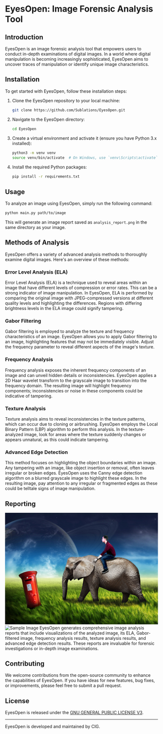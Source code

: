 # EyesOpen: Image Forensic Analysis Tool

## Introduction

EyesOpen is an image forensic analysis tool that empowers users to conduct in-depth examinations of digital images. In a world where digital manipulation is becoming increasingly sophisticated, EyesOpen aims to uncover traces of manipulation or identify unique image characteristics.

## Installation

To get started with EyesOpen, follow these installation steps:

1. Clone the EyesOpen repository to your local machine:

   ```bash
   git clone https://github.com/Sublations/EyesOpen.git
   ```

2. Navigate to the EyesOpen directory:

   ```bash
   cd EyesOpen
   ```

3. Create a virtual environment and activate it (ensure you have Python 3.x installed):

   ```bash
   python3 -m venv venv
   source venv/bin/activate  # On Windows, use `venv\Scripts\activate`
   ```

4. Install the required Python packages:

   ```bash
   pip install -r requirements.txt
   ```

## Usage

To analyze an image using EyesOpen, simply run the following command:

```bash
python main.py path/to/image
```

This will generate an image report saved as `analysis_report.png` in the same directory as your image.

## Methods of Analysis

EyesOpen offers a variety of advanced analysis methods to thoroughly examine digital images. Here's an overview of these methods:

### Error Level Analysis (ELA)

Error Level Analysis (ELA) is a technique used to reveal areas within an image that have different levels of compression or error rates. This can be a strong indicator of image manipulation. In EyesOpen, ELA is performed by comparing the original image with JPEG-compressed versions at different quality levels and highlighting the differences. Regions with differing brightness levels in the ELA image could signify tampering.

### Gabor Filtering

Gabor filtering is employed to analyze the texture and frequency characteristics of an image. EyesOpen allows you to apply Gabor filtering to an image, highlighting features that may not be immediately visible. Adjust the frequency parameter to reveal different aspects of the image's texture.

### Frequency Analysis

Frequency analysis exposes the inherent frequency components of an image and can unveil hidden details or inconsistencies. EyesOpen applies a 2D Haar wavelet transform to the grayscale image to transition into the frequency domain. The resulting image will highlight frequency components; inconsistencies or noise in these components could be indicative of tampering.

### Texture Analysis

Texture analysis aims to reveal inconsistencies in the texture patterns, which can occur due to cloning or airbrushing. EyesOpen employs the Local Binary Pattern (LBP) algorithm to perform this analysis. In the texture-analyzed image, look for areas where the texture suddenly changes or appears unnatural, as this could indicate tampering.

### Advanced Edge Detection

This method focuses on highlighting the object boundaries within an image. Any tampering with an image, like object insertion or removal, often leaves irregular or broken edges. EyesOpen uses the Canny edge detection algorithm on a blurred grayscale image to highlight these edges. In the resulting image, pay attention to any irregular or fragmented edges as these could be telltale signs of image manipulation.

## Reporting

![Sample Image](sample.jpg)
![Sample Image](analysis_report.png)
EyesOpen generates comprehensive image analysis reports that include visualizations of the analyzed image, its ELA, Gabor-filtered image, frequency analysis results, texture analysis results, and advanced edge detection results. These reports are invaluable for forensic investigations or in-depth image examinations.

## Contributing

We welcome contributions from the open-source community to enhance the capabilities of EyesOpen. If you have ideas for new features, bug fixes, or improvements, please feel free to submit a pull request.

## License

EyesOpen is released under the [GNU GENERAL PUBLIC LICENSE V3](LICENSE).

---

EyesOpen is developed and maintained by CIG.
